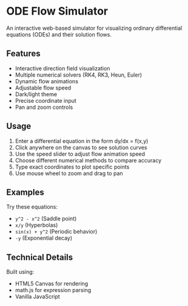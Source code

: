 # ODE Flow Simulator

An interactive web-based simulator for visualizing ordinary differential equations (ODEs) and their solution flows.

## Features

- Interactive direction field visualization
- Multiple numerical solvers (RK4, RK3, Heun, Euler)
- Dynamic flow animations
- Adjustable flow speed
- Dark/light theme
- Precise coordinate input
- Pan and zoom controls

## Usage

1. Enter a differential equation in the form dy/dx = f(x,y)
2. Click anywhere on the canvas to see solution curves
3. Use the speed slider to adjust flow animation speed
4. Choose different numerical methods to compare accuracy
5. Type exact coordinates to plot specific points
6. Use mouse wheel to zoom and drag to pan

## Examples

Try these equations:
- `y^2 - x^2` (Saddle point)
- `x/y` (Hyperbolas)
- `sin(x) + y^2` (Periodic behavior)
- `-y` (Exponential decay)

## Technical Details

Built using:
- HTML5 Canvas for rendering
- math.js for expression parsing
- Vanilla JavaScript
